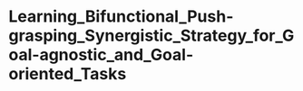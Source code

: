 # Learning_Bifunctional_Push-grasping_Synergistic_Strategy_for_Goal-agnostic_and_Goal-oriented_Tasks
